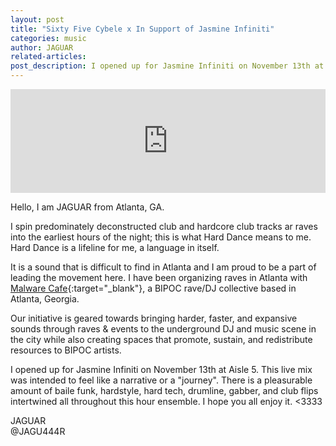 ```yaml
---
layout: post
title: "Sixty Five Cybele x In Support of Jasmine Infiniti"
categories: music
author: JAGUAR
related-articles:
post_description: I opened up for Jasmine Infiniti on November 13th at Aisle 5. This live mix was intended to feel like a narrative or a "journey". There is a pleasurable amount of baile funk, hardstyle, hard tech, drumline, gabber, and club flips intertwined all throughout this hour ensemble.
---
```


<iframe width="100%" height="166" scrolling="no" frameborder="no" allow="autoplay" src="https://w.soundcloud.com/player/?url=https%3A//api.soundcloud.com/tracks/1160009755&color=%23000000&auto_play=false&hide_related=false&show_comments=true&show_user=true&show_reposts=false&show_teaser=true"></iframe>

Hello, I am JAGUAR from Atlanta, GA.

I spin predominately deconstructed club and hardcore club tracks ar raves into the earliest hours of the night; this is what Hard Dance means to me. Hard Dance is a lifeline for me, a language in itself. 

It is a sound that is difficult to find in Atlanta and I am proud to be a part of leading the movement here. I have been organizing raves in Atlanta with [Malware Cafe](https://www.instagram.com/malwarecafe/){:target="_blank"}, a BIPOC rave/DJ collective based in Atlanta, Georgia. 

Our initiative is geared towards bringing harder, faster, and expansive sounds through raves & events to the underground DJ and music scene in the city while also creating spaces that promote, sustain, and redistribute resources to BIPOC artists. 

I opened up for Jasmine Infiniti on November 13th at Aisle 5. This live mix was intended to feel like a narrative or a "journey". There is a pleasurable amount of baile funk, hardstyle, hard tech, drumline, gabber, and club flips intertwined all throughout this hour ensemble. I hope you all enjoy it. <3333

JAGUAR   
@JAGU444R